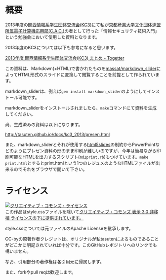 概要
====
2013年度の[関西情報系学生団体交流会(KC3)](http://kc3.me/ "関西情報系学生団体交流会(KC3)")にて私が[京都産業大学文化団体連盟所属電子計算機応用部(C.A.C.)](http://ksu-cac.com/ "京都産業大学 文化団体連盟所属 電子計算機応用部")の者として行った「情報セキュリティ技術入門」という勉強会において使用した資料となります。

2013年度のKC3については以下も参考になると思います。

[2013年度 関西情報系学生団体交流会(KC3) まとめ - Togetter](http://togetter.com/li/560937 "2013年度 関西情報系学生団体交流会(KC3) まとめ - Togetter")

この資料は、Markdown(+HTML)で書かれたものを[massat/markdown_slider](https://github.com/massat/markdown_slider "massat/markdown_slider")によってHTML形式のスライドに変換して閲覧することを前提として作られています。

markdown\_sliderは、例えば`gem install markdown_slider`のようにしてインストール可能です。

markdown\_sliderをインストールされましたら、`make`コマンドにて資料を生成してください。

尚、生成済みの資料は以下になります。

<http://tasuten.github.io/docs/kc3_2013/presen.html>

また、markdown\_sliderとそれが使用する[html5slides](http://code.google.com/p/html5slides/ "html5slides")の制約からPowerPointなどのようにプレゼン資料の形のまま印刷が難しいのですが、今年は簡易ながら印刷可能なHTMLを出力するスクリプト(`md2print.rb`)もつけています。`make print.html`とするとprint.htmlという1つのレジュメのようなHTMLファイルが出来るのでそれをブラウザで開いて下さい。

ライセンス
=========
<a rel="license" href="http://creativecommons.org/licenses/by/3.0/deed.ja"><img alt="クリエイティブ・コモンズ・ライセンス" style="border-width:0" src="http://i.creativecommons.org/l/by/3.0/88x31.png" /></a><br />この作品はstyle.cssファイルを除いて<a rel="license" href="http://creativecommons.org/licenses/by/3.0/deed.ja">クリエイティブ・コモンズ 表示 3.0 非移植 ライセンスの下に提供されています。</a>

style.cssについては元ファイルのApache Licenseを継承します。

CC-byの原著作者クレジットは、オリジナルが私tasutenによるものであることがどこかに明記されていれば十分です。このGitHubレポジトリへのリンクでも構いません。

なお、引用部分の著作権は各引用元に帰属します。

また、forkやpull reqは歓迎します。


